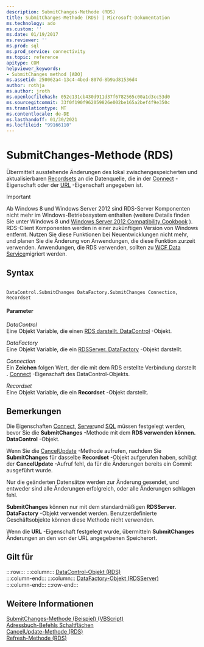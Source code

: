 ```yaml
---
description: SubmitChanges-Methode (RDS)
title: SubmitChanges-Methode (RDS) | Microsoft-Dokumentation
ms.technology: ado
ms.custom: ''
ms.date: 01/19/2017
ms.reviewer: ''
ms.prod: sql
ms.prod_service: connectivity
ms.topic: reference
apitype: COM
helpviewer_keywords:
- SubmitChanges method [ADO]
ms.assetid: 250062a4-13c4-4bed-807d-8b9ad81536d4
author: rothja
ms.author: jroth
ms.openlocfilehash: 052c131cb430d911d37f6782565c00a1d3cc53d0
ms.sourcegitcommit: 33f0f190f962059826e002be165a2bef4f9e350c
ms.translationtype: MT
ms.contentlocale: de-DE
ms.lasthandoff: 01/30/2021
ms.locfileid: "99166110"
---
```

# <a name="submitchanges-method-rds"></a>SubmitChanges-Methode (RDS)
Übermittelt ausstehende Änderungen des lokal zwischengespeicherten und aktualisierbaren [Recordsets](../ado-api/recordset-object-ado.md) an die Datenquelle, die in der [Connect](./connect-property-rds.md) -Eigenschaft oder der [URL](./url-property-rds.md) -Eigenschaft angegeben ist.  
  
> [!IMPORTANT]
>  Ab Windows 8 und Windows Server 2012 sind RDS-Server Komponenten nicht mehr im Windows-Betriebssystem enthalten (weitere Details finden Sie unter Windows 8 und [Windows Server 2012 Compatibility Cookbook](https://www.microsoft.com/download/details.aspx?id=27416) ). RDS-Client Komponenten werden in einer zukünftigen Version von Windows entfernt. Nutzen Sie diese Funktionen bei Neuentwicklungen nicht mehr, und planen Sie die Änderung von Anwendungen, die diese Funktion zurzeit verwenden. Anwendungen, die RDS verwenden, sollten zu [WCF Data Service](/dotnet/framework/wcf/)migriert werden.  
  
## <a name="syntax"></a>Syntax  
  
```  
  
DataControl.SubmitChanges DataFactory.SubmitChanges Connection, Recordset  
```  
  
#### <a name="parameters"></a>Parameter  
 *DataControl*  
 Eine Objekt Variable, die einen [RDS darstellt. DataControl](./datacontrol-object-rds.md) -Objekt.  
  
 *DataFactory*  
 Eine Objekt Variable, die ein [RDSServer. DataFactory](./datafactory-object-rdsserver.md) -Objekt darstellt.  
  
 *Connection*  
 Ein **Zeichen** folgen Wert, der die mit dem RDS erstellte Verbindung darstellt **.** [Connect](./connect-property-rds.md) -Eigenschaft des DataControl-Objekts.  
  
 *Recordset*  
 Eine Objekt Variable, die ein **Recordset** -Objekt darstellt.  
  
## <a name="remarks"></a>Bemerkungen  
 Die Eigenschaften [Connect](./connect-property-rds.md), [Server](./server-property-rds.md)und [SQL](./sql-property.md) müssen festgelegt werden, bevor Sie die **SubmitChanges** -Methode mit dem **RDS verwenden können. DataControl** -Objekt.  
  
 Wenn Sie die [CancelUpdate](./cancelupdate-method-rds.md) -Methode aufrufen, nachdem Sie **SubmitChanges** für dasselbe **Recordset** -Objekt aufgerufen haben, schlägt der **CancelUpdate** -Aufruf fehl, da für die Änderungen bereits ein Commit ausgeführt wurde.  
  
 Nur die geänderten Datensätze werden zur Änderung gesendet, und entweder sind alle Änderungen erfolgreich, oder alle Änderungen schlagen fehl.  
  
 **SubmitChanges** können nur mit dem standardmäßigen **RDSServer. DataFactory** -Objekt verwendet werden. Benutzerdefinierte Geschäftsobjekte können diese Methode nicht verwenden.  
  
 Wenn die **URL** -Eigenschaft festgelegt wurde, übermitteln **SubmitChanges** Änderungen an den von der URL angegebenen Speicherort.  
  
## <a name="applies-to"></a>Gilt für  

:::row:::
    :::column:::
        [DataControl-Objekt (RDS)](./datacontrol-object-rds.md)  
    :::column-end:::
    :::column:::
        [DataFactory-Objekt (RDSServer)](./datafactory-object-rdsserver.md)  
    :::column-end:::
:::row-end:::

## <a name="see-also"></a>Weitere Informationen  
 [SubmitChanges-Methode (Beispiel) (VBScript)](./submitchanges-method-example-vbscript.md)   
 [Adressbuch-Befehls Schaltflächen](../../guide/remote-data-service/address-book-command-buttons.md)   
 [CancelUpdate-Methode (RDS)](./cancelupdate-method-rds.md)   
 [Refresh-Methode (RDS)](./refresh-method-rds.md)